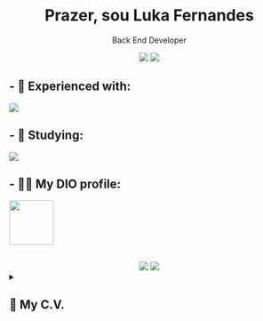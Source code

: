 <h1 align='center'>Prazer, sou Luka Fernandes</h1>
<p align='center'>Back End Developer</p>

<p align='center'>
  <a href="https://www.linkedin.com/in/lukafernandessouza/" target="_blank"><img src="https://img.shields.io/badge/-LinkedIn-%230077B5?style=for-the-badge&logo=linkedin&logoColor=white" target="_blank"></a>
  <a href = "mailto:lucascarturani@gmail.com"><img src="https://img.shields.io/badge/Microsoft_Outlook-0078D4?style=for-the-badge&logo=microsoft-outlook&logoColor=white" target="_blank"></a>
</p>


## - 🔭 Experienced with:
<div>
  <img src = "https://skillicons.dev/icons?i=cs,dotnet,visualstudio,vscode,aws,mysql,arduino,azure,html,css,python&perline=3")>
</div>


## - 🌱 Studying:
<div>
<!--img align="center" alt="C#" height="40" width="50" src="https://raw.githubusercontent.com/devicons/devicon/master/icons/csharp/csharp-original.svg"-->
  <img src = "https://skillicons.dev/icons?i=python,cs,dotnet,htm,css,js,docker,react,aws&perline=10")>
</div>

## - 🧑‍💻 My DIO profile:
<a href = "https://web.dio.me/users/lucascarturani"><img height='80' width = '80' src="https://user-images.githubusercontent.com/92643412/235182835-b2227098-d1ec-45a8-8c85-7000dd76ca46.png" target="_blank"></a>

##

<div align = 'center'>
<!-- <img height="180em" src="https://github-readme-stats.vercel.app/api/top-langs/?username=lukaoxp&layout=compact&langs_count=7&theme=dracula"/> -->
<a href="https://github.com/lukafernandes"><img src="https://github-readme-stats.vercel.app/api?username=lukaoxp&show_icons=true&theme=dracula&include_all_commits=true&count_private=true&rank_icon=github&hide_border=true"></a>
<a href="https://github.com/lukafernandes"><img src="https://github-readme-stats.vercel.app/api/top-langs/?username=lukaoxp&theme=dracula&hide=TeX&layout=compact&hide_border=true"></a>
</div>

<details>
  <summary>
    <h2>📃 My C.V.</h2>
  </summary>
  
## Work Experience
  🧑‍💻  Estagiário Back End\
  📆  nov/2023 - Presente
  📍 Itaú Unibanco

  🧑‍💻  Editor de Mídias Audiovisuais\
  📆  out/2022 - jun/2023\
  📍 HAVAN S.A.🗽

  🧑‍💻  Estagiário Técnico\
  📆  abr/2022 - set/2022\
  📍 Globo Produções S/A

## Education
  📖Bacharelado em Ciências e Tecnologia\
  📆2022 - Presente
  📍UFABC - Universidade Federal do ABC

  📖Técnico em Mecatrônica\
  📆2020 - 2021\
  📍SENAI-SP - Unidade São Caetano do Sul
</details
